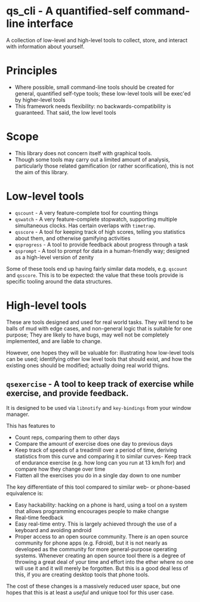 # qs_cli - A quantified-self command-line interface

A collection of low-level and high-level tools to collect, store, and interact with information about yourself.

# Principles

- Where possible, small command-line tools should be created for general, quantified self-type tools; these low-level tools will be exec'ed by higher-level tools
- This framework needs flexibility: no backwards-compatibility is guaranteed. That said, the low level tools

# Scope

- This library does not concern itself with graphical tools.
- Though some tools may carry out a limited amount of analysis, particularly those related gamification (or rather scorification), this is not the aim of this library.

# Low-level tools

- `qscount` - A very feature-complete tool for counting things
- `qswatch` - A very feature-complete stopwatch, supporting multiple simultaneous clocks. Has certain overlaps with `timetrap`.
- `qsscore` - A tool for keeping track of high scores, telling you statistics about them, and otherwise gamifying activities
- `qsprogress` - A tool to provide feedback about progress through a task
- `qsprompt` - A tool to prompt for data in a human-friendly way; designed as a high-level version of zenity

Some of these tools end up having fairly similar data models, e.g. `qscount` and `qsscore`. This is to be expected: the value that these tools provide is specific tooling around the data structures.

# High-level tools

These are tools designed and used for real world tasks. They will tend to be balls of mud with edge cases, and non-general logic that is suitable for one purpose; They are likely to have bugs, may well not be completely implemented, and are liable to change.

However, one hopes they will be valuable for: illustrating how low-level tools can be used; identifying other low level tools that should exist, and how the existing ones should be modified; actually doing real world thigns.

##  `qsexercise` - A tool to keep track of exercise while exercise, and provide feedback.

It is designed to be used via `libnotify` and `key-bindings` from your window manager.

This has features to
- Count reps, comparing them to other days
- Compare the amount of exercise does one day to previous days
- Keep track of speeds of a treadmill over a period of time, deriving statistics from this curve and comparing it to similar curves- Keep track of endurance exercise (e.g. how long can you run at 13 km/h for) and compare how they change over time
- Flatten all the exercises you do in a single day down to one number

The key differentiate of this tool compared to similar web- or phone-based equivalence is:

- Easy hackability: hacking on a phone is hard, using a tool on a system that allows programming encourages people to make changse
- Real-time feedback
- Easy real-time entry. This is largely achieved through the use of a keyboard and avoiding android
- Proper access to an open source community. There *is* an open source community for phone apps (e.g. Fdroid), but it is not nearly as developed as the community for more general-purpose operating systems. Whenever creating an open source tool there is a degree of throwing a great deal of your time and effort into the ether where no one will use it and it will merely be forgotten. But this is a good deal less of this, if you are creating desktop tools that phone tools.

The cost of these changes is a massively reduced user space, but one hopes that this is at least a *useful* and unique tool for this user case.
